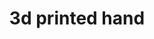 ---
layout: default
category: bts
tags: []
video: "https://player.vimeo.com/video/339547252?badge=0&amp;autopause=0&amp;player_id=0&amp;app_id=72231"
title: "3d printed hand"
thumbnail: "https://i.vimeocdn.com/video/787605684_295x166.jpg?r=pad"
---